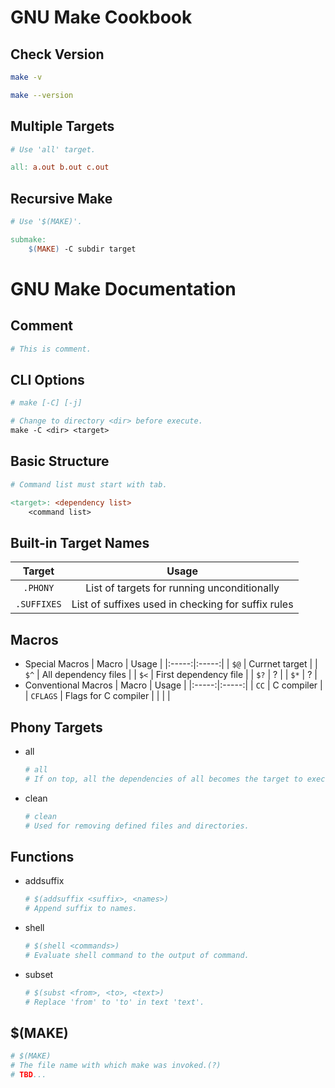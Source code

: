 GNU Make Cookbook
=================

Check Version
-------------
```sh
make -v
```
```sh
make --version
```

Multiple Targets
----------------
```Makefile
# Use 'all' target.

all: a.out b.out c.out
```

Recursive Make
--------------
```Makefile
# Use '$(MAKE)'.

submake:
    $(MAKE) -C subdir target
```

GNU Make Documentation
======================

Comment
-------
```Makefile
# This is comment.
```

CLI Options
-----------
```Makefile
# make [-C] [-j]

# Change to directory <dir> before execute.
make -C <dir> <target>
```

Basic Structure
---------------
```Makefile
# Command list must start with tab.

<target>: <dependency list>
    <command list>
```

Built-in Target Names
---------------------
| Target | Usage |
|:------:|:-----:|
| `.PHONY` | List of targets for running unconditionally |
| `.SUFFIXES` | List of suffixes used in checking for suffix rules |

Macros
------
- Special Macros
    | Macro | Usage |
    |:-----:|:-----:|
    | `$@` | Currnet target |
    | `$^` | All dependency files |
    | `$<` | First dependency file |
    | `$?` | ? |
    | `$*` | ? |
- Conventional Macros
    | Macro | Usage |
    |:-----:|:-----:|
    | `CC` | C compiler |
    | `CFLAGS` | Flags for C compiler |
    | | |

Phony Targets
-------------
- all
    ```Makefile
    # all
    # If on top, all the dependencies of all becomes the target to execute.
    ```
- clean
    ```Makefile
    # clean
    # Used for removing defined files and directories.
    ```

Functions
---------
- addsuffix
    ```Makefile
    # $(addsuffix <suffix>, <names>)
    # Append suffix to names.
    ```
- shell
    ```Makefile
    # $(shell <commands>)
    # Evaluate shell command to the output of command.
    ```
- subset
    ```Makefile
    # $(subst <from>, <to>, <text>)
    # Replace 'from' to 'to' in text 'text'.
    ```

$(MAKE)
-------
```Makefile
# $(MAKE)
# The file name with which make was invoked.(?)
# TBD...
```